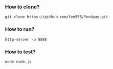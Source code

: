 ### How to clone?
```
git clone https://github.com/fen555/foodpay.git
```
### How to run?
```
http-server -p 8888
```
### How to test?
```
node node.js
```
